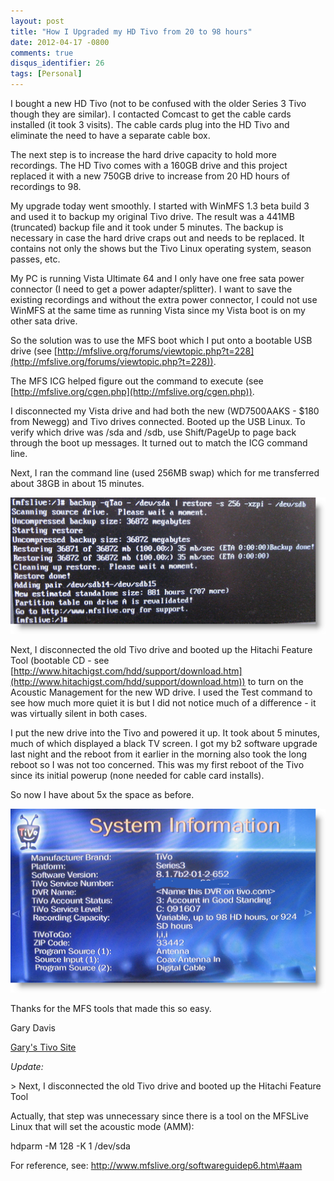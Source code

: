 ```yaml
---
layout: post
title: "How I Upgraded my HD Tivo from 20 to 98 hours"
date: 2012-04-17 -0800
comments: true
disqus_identifier: 26
tags: [Personal]
---
```

I bought a new HD Tivo (not to be confused with the older Series 3 Tivo
though they are similar). I contacted Comcast to get the cable cards
installed (it took 3 visits). The cable cards plug into the HD Tivo and
eliminate the need to have a separate cable box.

The next step is to increase the hard drive capacity to hold more
recordings. The HD Tivo comes with a 160GB drive and this project
replaced it with a new 750GB drive to increase from 20 HD hours of
recordings to 98.

My upgrade today went smoothly. I started with WinMFS 1.3 beta build 3
and used it to backup my original Tivo drive. The result was a 441MB
(truncated) backup file and it took under 5 minutes. The backup is
necessary in case the hard drive craps out and needs to be replaced. It
contains not only the shows but the Tivo Linux operating system, season
passes, etc.

My PC is running Vista Ultimate 64 and I only have one free sata power
connector (I need to get a power adapter/splitter). I want to save the
existing recordings and without the extra power connector, I could not
use WinMFS at the same time as running Vista since my Vista boot is on
my other sata drive.

So the solution was to use the MFS boot which I put onto a bootable USB
drive (see
[http://mfslive.org/forums/viewtopic.php?t=228](http://mfslive.org/forums/viewtopic.php?t=228)).

The MFS ICG helped figure out the command to execute (see
[http://mfslive.org/cgen.php](http://mfslive.org/cgen.php)).

I disconnected my Vista drive and had both the new (WD7500AAKS - \$180
from Newegg) and Tivo drives connected. Booted up the USB Linux. To
verify which drive was /sda and /sdb, use Shift/PageUp to page back
through the boot up messages. It turned out to match the ICG command
line.

Next, I ran the command line (used 256MB swap) which for me transferred
about 38GB in about 15 minutes.

![](/images/blogs_webguild_com/gary/CommandOutput.png)

Next, I disconnected the old Tivo drive and booted up the Hitachi
Feature Tool (bootable CD - see
[http://www.hitachigst.com/hdd/support/download.htm](http://www.hitachigst.com/hdd/support/download.htm))
to turn on the Acoustic Management for the new WD drive. I used the Test
command to see how much more quiet it is but I did not notice much of a
difference - it was virtually silent in both cases.

I put the new drive into the Tivo and powered it up. It took about 5
minutes, much of which displayed a black TV screen. I got my b2 software
upgrade last night and the reboot from it earlier in the morning also
took the long reboot so I was not too concerned. This was my first
reboot of the Tivo since its initial powerup (none needed for cable card
installs).

So now I have about 5x the space as before.

![](/images/blogs_webguild_com/gary/SysInfo.png)

Thanks for the MFS tools that made this so easy.

Gary Davis

[Gary's Tivo Site](http://www.webguild.com/Tivo)

*Update:*

\> Next, I disconnected the old Tivo drive and booted up the Hitachi
Feature 
 Tool 
 
 Actually, that step was unnecessary since there is a tool on the 
 MFSLive Linux that will set the acoustic mode (AMM):
 
 hdparm -M 128 -K 1 
 /dev/sda 
 
 For reference, see: 
 http://www.mfslive.org/softwareguidep6.htm\#aam


